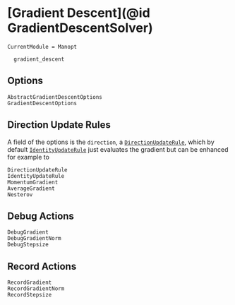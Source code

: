 # [Gradient Descent](@id GradientDescentSolver)

```@meta
CurrentModule = Manopt
```

```@docs
  gradient_descent
```

## Options

```@docs
AbstractGradientDescentOptions
GradientDescentOptions
```

## Direction Update Rules

A field of the options is the `direction`, a [`DirectionUpdateRule`](@ref), which by default [`IdentityUpdateRule`](@ref) just evaluates the gradient but can be enhanced for example to

```@docs
DirectionUpdateRule
IdentityUpdateRule
MomentumGradient
AverageGradient
Nesterov
```

## Debug Actions

```@docs
DebugGradient
DebugGradientNorm
DebugStepsize
```

## Record Actions

```@docs
RecordGradient
RecordGradientNorm
RecordStepsize
```
